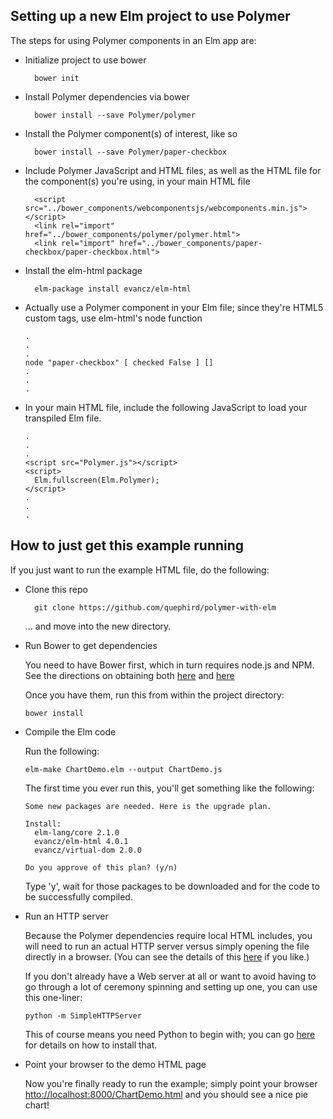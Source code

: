 ## Setting up a new Elm project to use Polymer 

The steps for using Polymer components in an Elm app are:

* Initialize project to use bower

        bower init

* Install Polymer dependencies via bower

        bower install --save Polymer/polymer

* Install the Polymer component(s) of interest, like so

        bower install --save Polymer/paper-checkbox

* Include Polymer JavaScript and HTML files, as well as the
  HTML file for the component(s) you're using, in your main HTML file

		<script src="../bower_components/webcomponentsjs/webcomponents.min.js"></script>
		<link rel="import" href="../bower_components/polymer/polymer.html">
		<link rel="import" href="../bower_components/paper-checkbox/paper-checkbox.html">

* Install the elm-html package

	    elm-package install evancz/elm-html

* Actually use a Polymer component in your Elm file;
  since they're HTML5 custom tags, use elm-html's node function

      .
      .
      .
      node "paper-checkbox" [ checked False ] []
      .
      .
      .

* In your main HTML file, include the following JavaScript to load
  your transpiled Elm file.

      .
      .
      .
      <script src="Polymer.js"></script>
      <script>
        Elm.fullscreen(Elm.Polymer);
      </script>
      .
      .
      .

## How to just get this example running

If you just want to run the example HTML file, do the following:

* Clone this repo

        git clone https://github.com/quephird/polymer-with-elm
      
  ... and move into the new directory.

* Run Bower to get dependencies

  You need to have Bower first, which in turn requires node.js and NPM. See the directions on obtaining both [here](https://nodejs.org/download/) and [here](http://bower.io/#install-bower)
  
  Once you have them, run this from within the project directory:
  
      bower install

* Compile the Elm code

  Run the following:

      elm-make ChartDemo.elm --output ChartDemo.js

  The first time you ever run this, you'll get something like the following:

      Some new packages are needed. Here is the upgrade plan.
	
	  Install:
	    elm-lang/core 2.1.0
	    evancz/elm-html 4.0.1
	    evancz/virtual-dom 2.0.0
	
      Do you approve of this plan? (y/n)

  Type 'y', wait for those packages to be downloaded and for the code to be successfully compiled.

* Run an HTTP server

  Because the Polymer dependencies require local HTML includes, you will need to run an actual HTTP server versus simply opening the file directly in a browser. (You can see the details of this [here](https://github.com/Polymer/polymer/issues/1535) if you like.)
  
  If you don't already have a Web server at all or want to avoid having to go through a lot of ceremony spinning and setting up one, you can use this one-liner:
  
      python -m SimpleHTTPServer
      
  This of course means you need Python to begin with; you can go [here](https://www.python.org/downloads/) for details on how to install that.

* Point your browser to the demo HTML page

  Now you're finally ready to run the example; simply point your browser [htto://localhost:8000/ChartDemo.html](htto://localhost:8000/ChartDemo.html) and you should see a nice pie chart!